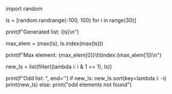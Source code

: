 
import random

ls = [random.randrange(-100, 100) for i in range(30)]

print(f"Generated list: {ls}\n")

max_elem = (max(ls), ls.index(max(ls)))

print(f"Max element: {max_elem[0]}\t\tindex:{max_elem[1]}\n")

new_ls = list(filter((lambda i: i & 1 == 1), ls))

print(f"Odd list: ", end='')
if new_ls:
    new_ls.sort(key=lambda i: -i)
    print(new_ls)
else:
    print("odd elements not found")
